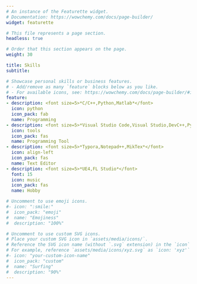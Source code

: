 ```yaml
---
# An instance of the Featurette widget.
# Documentation: https://wowchemy.com/docs/page-builder/
widget: featurette

# This file represents a page section.
headless: true

# Order that this section appears on the page.
weight: 30

title: Skills
subtitle:

# Showcase personal skills or business features.
# - Add/remove as many `feature` blocks below as you like.
# - For available icons, see: https://wowchemy.com/docs/page-builder/#icons
feature:
- description: <font size=5>*C/C++,Python,Matlab*</font>
  icon: python
  icon_pack: fab
  name: Programming
- description: <font size=5>*Visual Studio Code,Visual Studio,DevC++,Pycharm,QT Creator*</font>
  icon: tools
  icon_pack: fas
  name: Programming Tool
- description: <font size=5>*Typora,Notepad++,MikTex*</font>
  icon: align-left
  icon_pack: fas
  name: Text Editor
- description: <font size=5>*UE4,FL Studio*</font>
  font: 15
  icon: music
  icon_pack: fas
  name: Hobby

# Uncomment to use emoji icons.
#- icon: ":smile:"
#  icon_pack: "emoji"
#  name: "Emojiness"
#  description: "100%"  

# Uncomment to use custom SVG icons.
# Place your custom SVG icon in `assets/media/icons/`.
# Reference the SVG icon name (without `.svg` extension) in the `icon` field.
# For example, reference `assets/media/icons/xyz.svg` as `icon: 'xyz'`
#- icon: "your-custom-icon-name"
#  icon_pack: "custom"
#  name: "Surfing"
#  description: "90%"
---
```

